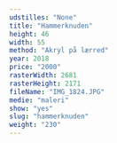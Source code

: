 ```yaml
---
udstilles: "None"
title: "Hammerknuden"
height: 46
width: 55
method: "Akryl på lærred"
year: 2018
price: "2000"
rasterWidth: 2681
rasterHeight: 2171
fileName: "IMG_1824.JPG"
medie: "maleri"
show: "yes"
slug: "hammerknuden"
weight: "230"
---
```

